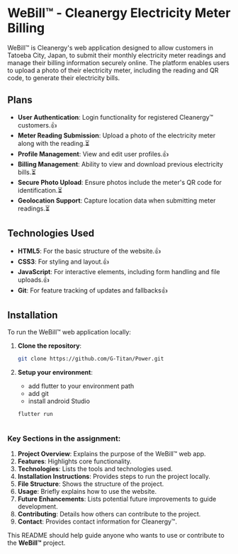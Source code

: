# WeBill™ - Cleanergy Electricity Meter Billing

WeBill™ is Cleanergy's web application designed to allow customers in Tatoeba City, Japan, to submit their monthly electricity meter readings and manage their billing information securely online. The platform enables users to upload a photo of their electricity meter, including the reading and QR code, to generate their electricity bills.

## Plans

- **User Authentication**: Login functionality for registered Cleanergy™ customers.👍
- **Meter Reading Submission**: Upload a photo of the electricity meter along with the reading.⏳
- **Profile Management**: View and edit user profiles.👍
- **Billing Management**: Ability to view and download previous electricity bills.⏳
- **Secure Photo Upload**: Ensure photos include the meter's QR code for identification.⏳
- **Geolocation Support**: Capture location data when submitting meter readings.⏳

## Technologies Used

- **HTML5**: For the basic structure of the website.👍
- **CSS3**: For styling and layout.👍
- **JavaScript**: For interactive elements, including form handling and file uploads.👍
- **Git**: For feature tracking of updates and fallbacks👍

## Installation

To run the WeBill™ web application locally:

1. **Clone the repository**:
   ```bash
   git clone https://github.com/G-Titan/Power.git
2. **Setup your environment**:
   - add flutter to your environment path
   - add git
   - install android Studio
   
   ```bash
   flutter run



### Key Sections in the assignment:
1. **Project Overview**: Explains the purpose of the WeBill™ web app.
2. **Features**: Highlights core functionality.
3. **Technologies**: Lists the tools and technologies used.
4. **Installation Instructions**: Provides steps to run the project locally.
5. **File Structure**: Shows the structure of the project.
6. **Usage**: Briefly explains how to use the website.
7. **Future Enhancements**: Lists potential future improvements to guide development.
8. **Contributing**: Details how others can contribute to the project.
9. **Contact**: Provides contact information for Cleanergy™.

This README should help guide anyone who wants to use or contribute to the **WeBill™** project.
